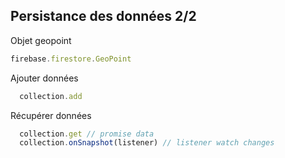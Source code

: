 ## Persistance des données 2/2

Objet geopoint
```typescript
firebase.firestore.GeoPoint
```


Ajouter données
```typescript
  collection.add
```

Récupérer données
```typescript
  collection.get // promise data
  collection.onSnapshot(listener) // listener watch changes
```